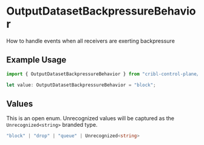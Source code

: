 # OutputDatasetBackpressureBehavior

How to handle events when all receivers are exerting backpressure

## Example Usage

```typescript
import { OutputDatasetBackpressureBehavior } from "cribl-control-plane/models";

let value: OutputDatasetBackpressureBehavior = "block";
```

## Values

This is an open enum. Unrecognized values will be captured as the `Unrecognized<string>` branded type.

```typescript
"block" | "drop" | "queue" | Unrecognized<string>
```